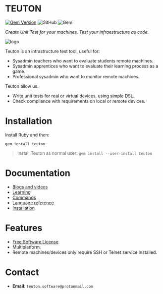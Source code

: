 
# TEUTON

[![Gem Version](https://badge.fury.io/rb/teuton.svg)](https://badge.fury.io/rb/teuton)
![GitHub](https://img.shields.io/github/license/dvarrui/teuton)
![Gem](https://img.shields.io/gem/dv/teuton/2.3.11)

_Create Unit Test for your machines. Test your infraestructure as code._

![logo](./docs/images/logo.png)

Teuton is an intrastructure test tool, useful for:
* Sysadmin teachers who want to evaluate students remote machines.
* Sysadmin apprentices who want to evaluate their learning process as a game.
* Professional sysadmin who want to monitor remote machines.

Teuton allow us:
* Write unit tests for real or virtual devices, using simple DSL.
* Check compliance with requirements on local or remote devices.

# Installation

Install Ruby and then:

```
gem install teuton
```

> Install Teuton as normal user: `gem install --user-install teuton`

# Documentation

* [Blogs and videos](docs/videos.md)
* [Learning](docs/learn/README.md)
* [Commands](docs/commands/README.md)
* [Language reference](docs/dsl/README.md)
* [Installation](docs/install/README.md)

# Features

* [Free Software License](LICENSE).
* Multiplatform.
* Remote machines/devices only require SSH or Telnet service installed.

# Contact

* **Email**: `teuton.software@protonmail.com`
